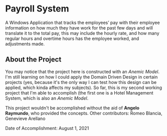 # Payroll System

A Windows Application that tracks the employees’ pay with their employee information on how much they have work for the past few days and will translate it to the total pay, this may include the hourly rate, and how many regular hours and overtime hours has the employee worked, and adjustments made.

## About the Project
You may notice that the project here is constructed with an *Anemic Model*. I'm still learning on how I could apply the Domain Driven Design in certain projects (yes, because it's the only way I can test how this design can be applied, which kinda affects my subjects). So far, this is my second working project that I'm able to accomplish (the first one is a Hotel Management System, which is also an *Anemic Model*.

This project wouldn't be accomplished without the aid of **Angelo Raymundo**, who provided the concepts.
Other contributors: Romeo Blancia, Genevieve Arellano

Date of Accomplishment: August 1, 2021

